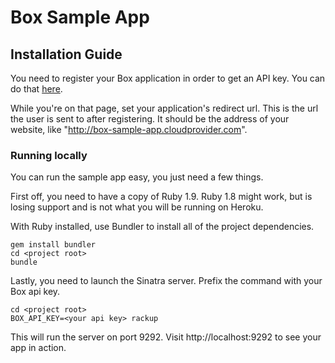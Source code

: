 Box Sample App
==============

Installation Guide
------------------

You need to register your Box application in order to get an API key. You can do that [here](http://www.box.net/developers/services).

While you're on that page, set your application's redirect url. This is the url the user is sent to after registering. It should be the address of your website, like "http://box-sample-app.cloudprovider.com".

### Running locally

You can run the sample app easy, you just need a few things.

First off, you need to have a copy of Ruby 1.9. Ruby 1.8 might work, but is losing support and is not what you will be running on Heroku.

With Ruby installed, use Bundler to install all of the project dependencies.

    gem install bundler
    cd <project root>
    bundle

Lastly, you need to launch the Sinatra server. Prefix the command with your Box api key.

    cd <project root>
    BOX_API_KEY=<your api key> rackup

This will run the server on port 9292. Visit http://localhost:9292 to see your app in action.
